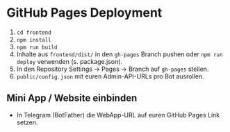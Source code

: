 # GitHub Pages Deployment

1. `cd frontend`
2. `npm install`
3. `npm run build`
4. Inhalte aus `frontend/dist/` in den `gh-pages` Branch pushen oder `npm run deploy` verwenden (s. package.json).
5. In den Repository Settings → Pages → Branch auf `gh-pages` stellen.
6. `public/config.json` mit euren Admin-API-URLs pro Bot ausrollen.

## Mini App / Website einbinden
- In Telegram (BotFather) die WebApp-URL auf euren GitHub Pages Link setzen.
